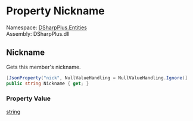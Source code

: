 # Property Nickname

Namespace: [DSharpPlus.Entities](DSharpPlus.Entities.md)  
Assembly: DSharpPlus.dll

## <a id="DSharpPlus_Entities_DiscordMember_Nickname"></a>Nickname

Gets this member's nickname.

```csharp
[JsonProperty("nick", NullValueHandling = NullValueHandling.Ignore)]
public string Nickname { get; }
```

### Property Value

[string](https://learn.microsoft.com/dotnet/api/system.string)

